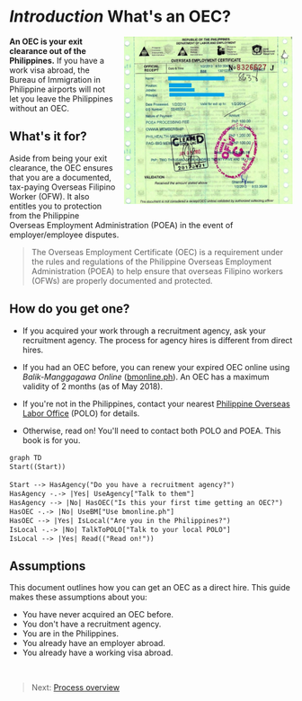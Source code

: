 # _Introduction_ What's an OEC?

<figure class='right-figure' style='float: right; margin: 0 0 1em 1em;'> <img src='../images/oec_sample.png' width='300'></figure>


**An OEC is your exit clearance out of the Philippines.** If you have a work visa abroad, the Bureau of Immigration in Philippine airports will not let you leave the Philippines without an OEC.

## What's it for?

Aside from being your exit clearance, the OEC ensures that you are a documented, tax-paying Overseas Filipino Worker (OFW). It also entitles you to protection from the Philippine Overseas Employment Administration (POEA) in the event of employer/employee disputes.

> The Overseas Employment Certificate (OEC) is a requirement under the rules and regulations of the Philippine Overseas Employment Administration (POEA) to help ensure that overseas Filipino workers (OFWs) are properly documented and protected.

## How do you get one?

* If you acquired your work through a recruitment agency, ask your recruitment agency. The process for agency hires is different from direct hires.

* If you had an OEC before, you can renew your expired OEC online using *Balik-Manggagawa Online* ([bmonline.ph]). An OEC has a maximum validity of 2 months (as of May 2018).

* If you're not in the Philippines, contact your nearest [Philippine Overseas Labor Office](./polo_verification.md) (POLO) for details.

* Otherwise, read on! You'll need to contact both POLO and POEA. This book is for you.

```mermaid
graph TD
Start((Start))

Start --> HasAgency("Do you have a recruitment agency?")
HasAgency -.-> |Yes| UseAgency["Talk to them"]
HasAgency --> |No| HasOEC("Is this your first time getting an OEC?")
HasOEC -.-> |No| UseBM["Use bmonline.ph"]
HasOEC --> |Yes| IsLocal("Are you in the Philippines?")
IsLocal -.-> |No| TalkToPOLO["Talk to your local POLO"]
IsLocal --> |Yes| Read(("Read on!"))
```

## Assumptions

This document outlines how you can get an OEC as a direct hire. This guide makes these assumptions about you:

* You have never acquired an OEC before.
* You don't have a recruitment agency.
* You are in the Philippines.
* You already have an employer abroad.
* You already have a working visa abroad.

<br>

> Next: [Process overview](./docs/process_overview.md)

[bmonline.ph]: http://www.bmonline.ph/
